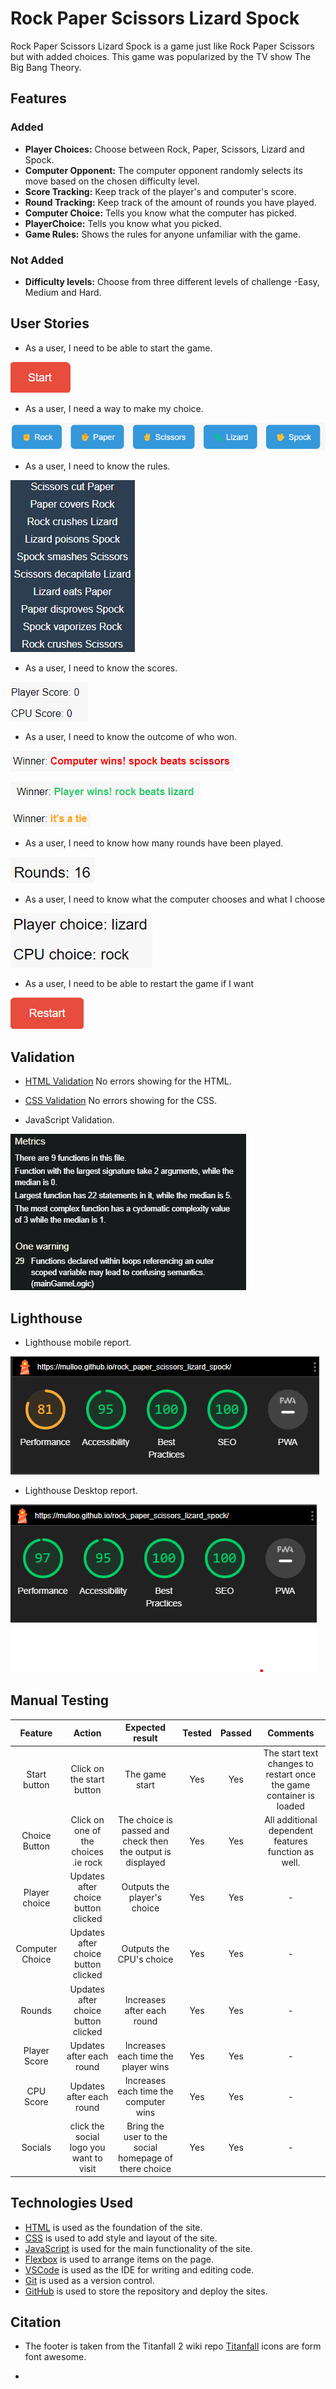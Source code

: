 # Rock Paper Scissors Lizard Spock

Rock Paper Scissors Lizard Spock is a game just like Rock Paper Scissors but with added choices.
This game was popularized by the TV show The Big Bang Theory.

## Features

### Added

- **Player Choices:** Choose between Rock, Paper, Scissors, Lizard and Spock.
- **Computer Opponent:** The computer opponent randomly selects its move based on the chosen difficulty level.
- **Score Tracking:** Keep track of the player's and computer's score.
- **Round Tracking:** Keep track of the amount of rounds you have played.
- **Computer Choice:** Tells you know what the computer has picked.
- **PlayerChoice:** Tells you know what you picked.
- **Game Rules:** Shows the rules for anyone unfamiliar with the game.

### Not Added

- **Difficulty levels:** Choose from three different levels of challenge -Easy, Medium and Hard.

## User Stories

- As a user, I need to be able to start the game.

![Image of the start button.](doc/startbtn.png)

- As a user, I need a way to make my choice.

![Image of the choice buttons rock paper scissors lizard spock.](doc/choicebtns.png)

- As a user, I need to know the rules.

![Image of the rules for the game.](doc/rules.png)

- As a user, I need to know the scores.

![Image of the scores](doc/score.png)

- As a user, I need to know the outcome of who won.

![Computer win](doc/cpuwinner.png)

![Player Win](doc/playerwin.png)

![Its a tie](doc/tie.png)

- As a user, I need to know how many rounds have been played.

![An image of the rounds](doc/rounds.png)

- As a user, I need to know what the computer chooses and what I choose

![player and computer choice](doc/playercpuchoice.png)

- As a user, I need to be able to restart the game if I want

![Restart button image](doc/restart.png)

## Validation

- [HTML Validation](https://validator.w3.org/nu/?doc=https%3A%2F%2Fmulloo.github.io%2Frock_paper_scissors_lizard_spock%2F) No errors showing for the HTML.

- [CSS Validation](https://jigsaw.w3.org/css-validator/validator?uri=https%3A%2F%2Fmulloo.github.io%2Frock_paper_scissors_lizard_spock%2F&profile=css3svg&usermedium=all&warning=1&vextwarning=&lang=en) No errors showing for the CSS.

- JavaScript Validation.

![js validation](doc/jsvalidation.png)

## Lighthouse

- Lighthouse mobile report.

![lighthouse Mobile Report image](doc/lighthousetestmobile.png)

- Lighthouse Desktop report.

![lighthouse Desktop Report image](doc/lighthousedesktop.png)

## Manual Testing

|     Feature     |                  Action                 |                       Expected result                       | Tested | Passed |                               Comments                              |
|:---------------:|:---------------------------------------:|:-----------------------------------------------------------:|:------:|:------:|:-------------------------------------------------------------------:|
|   Start button  |        Click on the start button        |                        The game start                       |   Yes  |   Yes  | The start text changes to restart once the game container is loaded |
|  Choice Button  |   Click on one of the choices .ie rock  | The choice is passed and check then the output is displayed |   Yes  |   Yes  |          All additional dependent features function as well.          |
|  Player choice  |   Updates after choice button clicked   |                 Outputs the player's choice                 |   Yes  |   Yes  |                                  -                                  |
| Computer Choice |   Updates after choice button clicked   |                   Outputs the CPU's choice                  |   Yes  |   Yes  |                                  -                                  |
|      Rounds     |   Updates after choice button clicked   |                  Increases after each round                 |   Yes  |   Yes  |                                  -                                  |
|   Player Score  |         Updates after each round        |             Increases each time the player wins             |   Yes  |  Yes   |                                  -                                  |
|    CPU Score    |         Updates after each round        |            Increases each time the computer wins            |   Yes  |   Yes  |                                  -                                  |
|      Socials     | click the social logo you want to visit |    Bring the user to the social homepage of there choice    |  Yes   |   Yes  |                                -                                     |

## Technologies Used

- [HTML](https://www.w3schools.com/html/) is used as the foundation of the site.
- [CSS](https://www.w3schools.com/Css/) is used to add style and layout of the site.
- [JavaScript](https://www.w3schools.com/js/) is used for the main functionality of the site.
- [Flexbox](https://css-tricks.com/snippets/css/a-guide-to-flexbox/) is used to arrange items on the page.
- [VSCode](https://code.visualstudio.com/) is used as the IDE for writing and editing code.
- [Git](https://git-scm.com/) is used as a version control.
- [GitHub](https://github.com/) is used to store the repository and deploy the sites.

## Citation

- The footer is taken from the Titanfall 2 wiki repo [Titanfall](https://github.com/Mulloo/Titanfall-2-Weapon-Wiki) icons are form font awesome.

-
